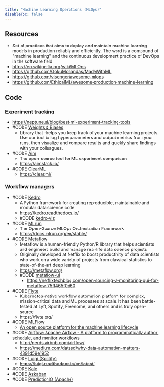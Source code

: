 ```yaml
---
title: "Machine Learning Operations (MLOps)"
disableToc: false 
---
```


## Resources
- Set of practices that aims to deploy and maintain machine learning models in production reliably and efficiently. The word is a compound of "machine learning" and the continuous development practice of DevOps in the software field
- https://en.wikipedia.org/wiki/MLOps
- https://github.com/GokuMohandas/MadeWithML
- https://github.com/visenger/awesome-mlops
- https://github.com/EthicalML/awesome-production-machine-learning

## Code
### Experiment tracking
- https://neptune.ai/blog/best-ml-experiment-tracking-tools
- #CODE [Weights & Biases](https://docs.wandb.com/)
	- Library that -helps you keep track of your machine learning projects. Use our tool to log hyperparameters and output metrics from your runs, then visualize and compare results and quickly share findings with your colleagues.
- #CODE [Aim](https://github.com/aimhubio/aim)
	- The open-source tool for ML experiment comparison
	- https://aimstack.io/
- #CODE [ClearML](https://github.com/allegroai/clearml)
	- https://clear.ml/

### Workflow managers
- #CODE [Kedro](https://github.com/kedro-org/kedro)
	- A Python framework for creating reproducible, maintainable and modular data science code
	- https://kedro.readthedocs.io/
	- #CODE [kedro-viz](https://github.com/kedro-org/kedro-viz)
- #CODE [MLrun](https://github.com/mlrun/mlrun)
	- The Open-Source MLOps Orchestration Framework
	- https://docs.mlrun.org/en/stable/
- #CODE [Metaflow](https://github.com/Netflix/metaflow)
	- Metaflow is a human-friendly Python/R library that helps scientists and engineers build and manage real-life data science projects
	- Originally developed at Netflix to boost productivity of data scientists who work on a wide variety of projects from classical statistics to state-of-the-art deep learning
	- https://metaflow.org/
	- #CODE [metaflow-ui](https://github.com/Netflix/metaflow-ui)
		- https://netflixtechblog.com/open-sourcing-a-monitoring-gui-for-metaflow-75ff465f0d60
- #CODE [Flyte](https://github.com/flyteorg/flyte)
	- Kubernetes-native workflow automation platform for complex, mission-critical data and ML processes at scale. It has been battle-tested at Lyft, Spotify, Freenome, and others and is truly open-source
	- https://flyte.org/
- #CODE [MLFlow](https://github.com/mlflow/mlflow/ )
	- [An open source platform for the machine learning lifecycle](https://mlflow.org)
- #CODE [Airflow: Apache Airflow - A platform to programmatically author, schedule, and monitor workflows](https://github.com/apache/airflow)
	- http://nerds.airbnb.com/airflow/
	- https://medium.com/datasd/why-data-automation-matters-4391d59e1952
- #CODE [Luigi (Spotify)](https://github.com/spotify/luigi)
	- https://luigi.readthedocs.io/en/latest/
- #CODE [Kale](https://github.com/kubeflow-kale/kale)
- #CODE [Azkaban](https://github.com/azkaban/azkaban)
- #CODE [PredictionIO (Apache)](https://predictionio.apache.org)